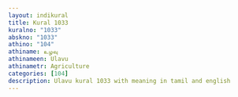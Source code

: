 ```yaml
---
layout: indikural
title: Kural 1033
kuralno: "1033"
abskno: "1033"
athino: "104"
athiname: உழவு
athinameen: Ulavu
athinametr: Agriculture
categories: [104]
description: Ulavu kural 1033 with meaning in tamil and english 
---
```


